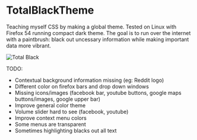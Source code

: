 # TotalBlackTheme

Teaching myself CSS by making a global theme. Tested on Linux
with Firefox 54 running compact dark theme. The goal is to run
over the internet with a paintbrush: black out uncessary
information while making important data more vibrant. 

![Total Black](http://i.imgur.com/L6xgpTd.jpg)

TODO:

- Contextual background information missing (eg: Reddit logo)
- Different color on firefox bars and drop down windows
- Missing icons/images (facebook bar, youtube buttons, google maps
        buttons/images, google upper bar)
- Improve general color theme
- Volume slider hard to see (facebook, youtube)
- Improve context menu colors
- Some menus are transparent
- Sometimes highlighting blacks out all text
